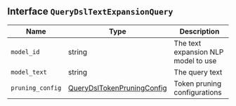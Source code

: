 ## Interface `QueryDslTextExpansionQuery`

| Name | Type | Description |
| - | - | - |
| `model_id` | string | The text expansion NLP model to use |
| `model_text` | string | The query text |
| `pruning_config` | [QueryDslTokenPruningConfig](./QueryDslTokenPruningConfig.md) | Token pruning configurations |
